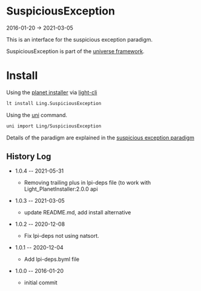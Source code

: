 SuspiciousException
=======================
2016-01-20 -> 2021-03-05


This is an interface for the suspicious exception paradigm.




SuspiciousException is part of the [universe framework](https://github.com/karayabin/universe-snapshot).


Install
==========
Using the [planet installer](https://github.com/lingtalfi/Light_PlanetInstaller) via [light-cli](https://github.com/lingtalfi/Light_Cli)
```bash
lt install Ling.SuspiciousException
```

Using the [uni](https://github.com/lingtalfi/universe-naive-importer) command.
```bash
uni import Ling/SuspiciousException
```


Details of the paradigm are explained in the [suspicious exception paradigm](https://github.com/lingtalfi/ConventionGuy/blob/master/paradigm/paradigm.suspiciousException.eng.md)




History Log
------------------

- 1.0.4 -- 2021-05-31

    - Removing trailing plus in lpi-deps file (to work with Light_PlanetInstaller:2.0.0 api

- 1.0.3 -- 2021-03-05

    - update README.md, add install alternative

- 1.0.2 -- 2020-12-08

    - Fix lpi-deps not using natsort.

- 1.0.1 -- 2020-12-04

    - Add lpi-deps.byml file

- 1.0.0 -- 2016-01-20

    - initial commit
    
    



